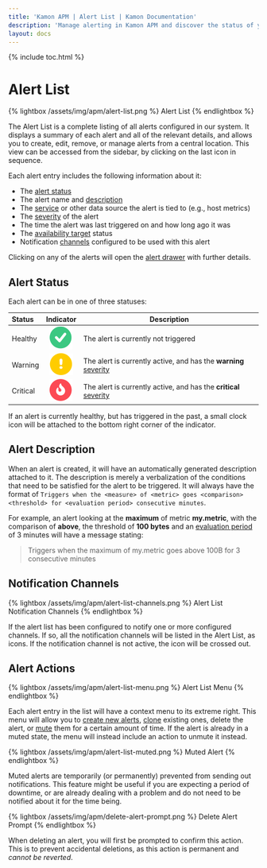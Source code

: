```yaml
---
title: 'Kamon APM | Alert List | Kamon Documentation'
description: 'Manage alerting in Kamon APM and discover the status of your system at a glance with the Kamon APM Alert List'
layout: docs
---
```


{% include toc.html %}

Alert List
==========

{% lightbox /assets/img/apm/alert-list.png %}
Alert List
{% endlightbox %}

The Alert List is a complete listing of all alerts configured in our system. It displays a summary of each alert and all of the relevant details, and allows you to create, edit, remove, or manage alerts from a central location. This view can be accessed from the sidebar, by clicking on the last icon in sequence.

Each alert entry includes the following information about it:

* The [alert status](#alert-status)
* The alert name and [description](#alert-description)
* The [service] or other data source the alert is tied to (e.g., host metrics)
* The [severity] of the alert
* The time the alert was last triggered on and how long ago it was
* The [availability target] status
* Notification [channels] configured to be used with this alert

Clicking on any of the alerts will open the [alert drawer] with further details.

Alert Status
------------

Each alert can be in one of three statuses:

| Status  | Indicator   | Description      |
|:--------|:-----------:|------------------|
| Healthy | <img src="/assets/img/apm/status/healthy.svg"> | The alert is currently not triggered |
| Warning | <img src="/assets/img/apm/status/warning.svg"> | The alert is currently active, and has the **warning** [severity] |
| Critical | <img src="/assets/img/apm/status/critical.svg"> |  The alert is currently active, and has the **critical** [severity] |

If an alert is currently healthy, but has triggered in the past, a small clock icon will be attached to the bottom right corner of the indicator.

Alert Description
-----------------

When an alert is created, it will have an automatically generated description attached to it. The description is merely a verbalization of the conditions that need to be satisfied for the alert to be triggered. It will always have the format of `Triggers when the <measure> of <metric> goes <comparison> <threshold> for <evaluation period> consecutive minutes`.

For example, an alert looking at the **maximum** of metric **my.metric**, with the comparison of **above**, the threshold of **100 bytes** and an [evaluation period] of 3 minutes will have
a message stating:

> Triggers when the maximum of my.metric goes above 100B for 3 consecutive minutes

Notification Channels
----------------------

{% lightbox /assets/img/apm/alert-list-channels.png %}
Alert List Notification Channels
{% endlightbox %}

If the alert list has been configured to notify one or more configured channels. If so, all the notification channels will be listed in the Alert List, as icons. If the notification channel is not
active, the icon will be crossed out.

Alert Actions
-------------

{% lightbox /assets/img/apm/alert-list-menu.png %}
Alert List Menu
{% endlightbox %}

Each alert entry in the list will have a context menu to its extreme right. This menu will allow you to [create new alerts], [clone] existing ones, delete the alert, or [mute](#muted-alerts) them
for a certain amount of time. If the alert is already in a muted state, the menu will instead include an action to unmute it instead.

{% lightbox /assets/img/apm/alert-list-muted.png %}
Muted Alert
{% endlightbox %}

Muted alerts are temporarily (or permanently) prevented from sending out notifications. This feature might be useful if you are expecting a period of downtime, or are already dealing with a
problem and do not need to be notified about it for the time being.

{% lightbox /assets/img/apm/delete-alert-prompt.png %}
Delete Alert Prompt
{% endlightbox %}

When deleting an alert, you will first be prompted to confirm this action. This is to prevent accidental deletions, as this action is permanent and *cannot be reverted*.

[service]: ../../services/service-list/
[severity]: ../overview/#alert-severity
[evaluation period]: ../overview/#alert-evaluation-period
[availability target]: ../overview/#availability-target
[channels]: ../channels/
[create new alerts]: ../create-edit/
[clone]: ../create-edit/#clone-alert
[alert drawer]: ../alert-drawer/
